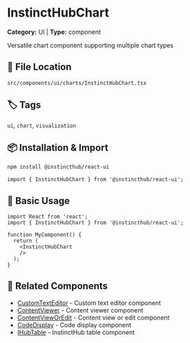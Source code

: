 # InstinctHubChart

**Category:** UI | **Type:** component

Versatile chart component supporting multiple chart types

## 📁 File Location

`src/components/ui/charts/InstinctHubChart.tsx`

## 🏷️ Tags

`ui`, `chart`, `visualization`

## 📦 Installation & Import

```bash
npm install @instincthub/react-ui
```

```tsx
import { InstinctHubChart } from '@instincthub/react-ui';
```

## 🚀 Basic Usage

```tsx
import React from 'react';
import { InstinctHubChart } from '@instincthub/react-ui';

function MyComponent() {
  return (
    <InstinctHubChart
    />
  );
}
```

## 🔗 Related Components

- [CustomTextEditor](./CustomTextEditor.md) - Custom text editor component
- [ContentViewer](./ContentViewer.md) - Content viewer component
- [ContentViewOrEdit](./ContentViewOrEdit.md) - Content view or edit component
- [CodeDisplay](./CodeDisplay.md) - Code display component
- [IHubTable](./IHubTable.md) - InstinctHub table component

